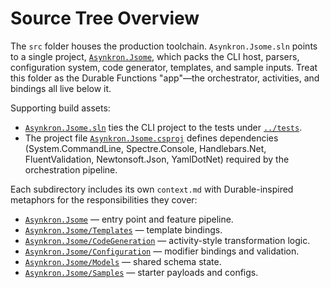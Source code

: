 # Source Tree Overview

The `src` folder houses the production toolchain. `Asynkron.Jsome.sln` points to a single project,
[`Asynkron.Jsome`](Asynkron.Jsome/context.md), which packs the CLI host, parsers, configuration system, code generator, templates,
and sample inputs. Treat this folder as the Durable Functions "app"—the orchestrator, activities, and bindings all live below it.

Supporting build assets:
- [`Asynkron.Jsome.sln`](../Asynkron.Jsome.sln) ties the CLI project to the tests under [`../tests`](../tests/context.md).
- The project file [`Asynkron.Jsome.csproj`](Asynkron.Jsome/Asynkron.Jsome.csproj) defines dependencies
  (System.CommandLine, Spectre.Console, Handlebars.Net, FluentValidation, Newtonsoft.Json, YamlDotNet) required by the
  orchestration pipeline.

Each subdirectory includes its own `context.md` with Durable-inspired metaphors for the responsibilities they cover:
- [`Asynkron.Jsome`](Asynkron.Jsome/context.md) — entry point and feature pipeline.
- [`Asynkron.Jsome/Templates`](Asynkron.Jsome/Templates/context.md) — template bindings.
- [`Asynkron.Jsome/CodeGeneration`](Asynkron.Jsome/CodeGeneration/context.md) — activity-style transformation logic.
- [`Asynkron.Jsome/Configuration`](Asynkron.Jsome/Configuration/context.md) — modifier bindings and validation.
- [`Asynkron.Jsome/Models`](Asynkron.Jsome/Models/context.md) — shared schema state.
- [`Asynkron.Jsome/Samples`](Asynkron.Jsome/Samples/context.md) — starter payloads and configs.
